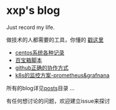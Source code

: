 # xxp's blog
 Just record my life.

做技术的人都需要的工具，你懂的 [戳这里](http://my.yizhihongxing.com/aff.php?aff=3000)

* [centos系统各种记录](/posts/centos.md)
* [百宝箱脚本](/posts/百宝箱脚本.md)
* [github正确的协作方式](/posts/github-dev.md)
* [k8s的监控方案-prometheus&grafnana](/posts/kuerbernetes的监控方案.md)

所有的blog详见[posts](/posts)目录 ...

有任何想讨论的问题，欢迎建立issue来探讨

